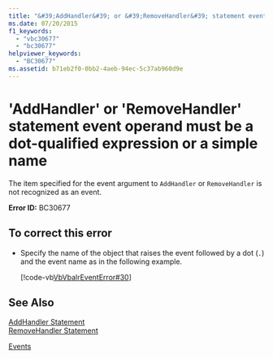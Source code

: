 ```yaml
---
title: "&#39;AddHandler&#39; or &#39;RemoveHandler&#39; statement event operand must be a dot-qualified expression or a simple name"
ms.date: 07/20/2015
f1_keywords: 
  - "vbc30677"
  - "bc30677"
helpviewer_keywords: 
  - "BC30677"
ms.assetid: b71eb2f0-0bb2-4aeb-94ec-5c37ab960d9e
---
```

# &#39;AddHandler&#39; or &#39;RemoveHandler&#39; statement event operand must be a dot-qualified expression or a simple name
The item specified for the event argument to `AddHandler` or `RemoveHandler` is not recognized as an event.  
  
 **Error ID:** BC30677  
  
## To correct this error  
  
- Specify the name of the object that raises the event followed by a dot (`.`) and the event name as in the following example.  
  
   [!code-vb[VbVbalrEventError#30](../../visual-basic/language-reference/error-messages/codesnippet/VisualBasic/bc30677_1.vb)]  
  
## See Also  
 [AddHandler Statement](../../visual-basic/language-reference/statements/addhandler-statement.md)  
 [RemoveHandler Statement](../../visual-basic/language-reference/statements/removehandler-statement.md)  
   
 [Events](../../visual-basic/programming-guide/language-features/events/index.md)
